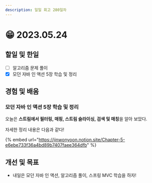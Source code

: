 ```yaml
---
description: 일일 회고 280일차
---
```


# 😁 2023.05.24

## 할일 및 한일&#x20;

* [ ] 알고리즘 문제 풀이&#x20;
* [x] 모던 자바 인 액션 5장 학습 및 정리&#x20;

## 경험 및 배움&#x20;

### 모던 자바 인 액션 5장 학습 및 정리&#x20;

오늘은 **스트림에서 필터링, 매핑, 스트림 슬라이싱, 검색 및 매칭**을 알아 보았다.

자세한 정리 내용은 다음과 같다!

{% embed url="https://jinwonyoon.notion.site/Chapter-5-e6ebe733f36a4bd89b7407faee364dfb" %}

## 개선 및 목표&#x20;

* 내일은 모던 자바 인 액션, 알고리즘 풀이, 스프링 MVC 학습을 하자!&#x20;
